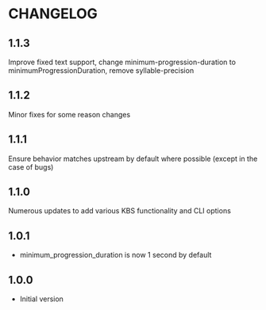 # CHANGELOG

## 1.1.3

Improve fixed text support, change minimum-progression-duration to minimumProgressionDuration, remove syllable-precision

## 1.1.2

Minor fixes for some reason changes

## 1.1.1

Ensure behavior matches upstream by default where possible (except in the case of bugs)

## 1.1.0

Numerous updates to add various KBS functionality and CLI options

## 1.0.1
- minimum\_progression\_duration is now 1 second by default

## 1.0.0

- Initial version

